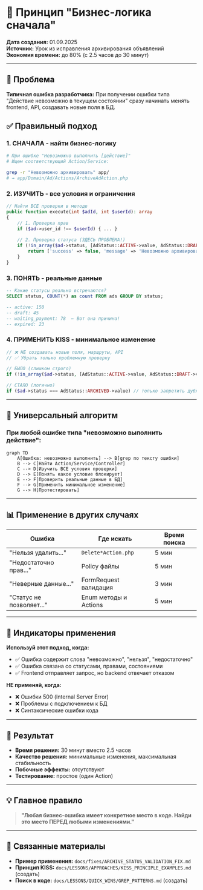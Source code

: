 # 🎯 Принцип "Бизнес-логика сначала"

**Дата создания:** 01.09.2025  
**Источник:** Урок из исправления архивирования объявлений  
**Экономия времени:** до 80% (с 2.5 часов до 30 минут)

---

## 🚨 Проблема

**Типичная ошибка разработчика:**
При получении ошибки типа "Действие невозможно в текущем состоянии" сразу начинать менять frontend, API, создавать новые поля в БД.

## ✅ Правильный подход

### 1. СНАЧАЛА - найти бизнес-логику
```bash
# При ошибке "Невозможно выполнить [действие]"
# Ищем соответствующий Action/Service:

grep -r "Невозможно архивировать" app/
# → app/Domain/Ad/Actions/ArchiveAdAction.php
```

### 2. ИЗУЧИТЬ - все условия и ограничения
```php
// Найти ВСЕ проверки в методе
public function execute(int $adId, int $userId): array
{
    // 1. Проверка прав
    if ($ad->user_id !== $userId) { ... }
    
    // 2. Проверка статуса (ЗДЕСЬ ПРОБЛЕМА!)
    if (!in_array($ad->status, [AdStatus::ACTIVE->value, AdStatus::DRAFT->value])) {
        return ['success' => false, 'message' => 'Невозможно архивировать...'];
    }
}
```

### 3. ПОНЯТЬ - реальные данные
```sql
-- Какие статусы реально встречаются?
SELECT status, COUNT(*) as count FROM ads GROUP BY status;

-- active: 150
-- draft: 45  
-- waiting_payment: 78  ← Вот она причина!
-- expired: 23
```

### 4. ПРИМЕНИТЬ KISS - минимальное изменение
```php
// ❌ НЕ создавать новые поля, маршруты, API
// ✅ Убрать только проблемную проверку

// БЫЛО (слишком строго)
if (!in_array($ad->status, [AdStatus::ACTIVE->value, AdStatus::DRAFT->value]))

// СТАЛО (логично)  
if ($ad->status === AdStatus::ARCHIVED->value) // только запретить дубли
```

---

## 🔄 Универсальный алгоритм

### При любой ошибке типа "невозможно выполнить действие":

```mermaid
graph TD
    A[Ошибка: невозможно выполнить] --> B[grep по тексту ошибки]
    B --> C[Найти Action/Service/Controller]  
    C --> D[Изучить ВСЕ условия проверки]
    D --> E[Понять какое условие блокирует]
    E --> F[Проверить реальные данные в БД]
    F --> G[Применить минимальное изменение]
    G --> H[Протестировать]
```

---

## 📊 Применение в других случаях

| Ошибка | Где искать | Время поиска |
|--------|------------|--------------|
| "Нельзя удалить..." | `Delete*Action.php` | 5 мин |
| "Недостаточно прав..." | Policy файлы | 5 мин |  
| "Неверные данные..." | FormRequest валидация | 3 мин |
| "Статус не позволяет..." | Enum методы и Actions | 5 мин |

---

## 🎯 Индикаторы применения

**Используй этот подход, когда:**
- ✅ Ошибка содержит слова "невозможно", "нельзя", "недостаточно"
- ✅ Ошибка связана со статусами, правами, состояниями
- ✅ Frontend отправляет запрос, но backend отвечает отказом

**НЕ применяй, когда:**
- ❌ Ошибки 500 (Internal Server Error) 
- ❌ Проблемы с подключением к БД
- ❌ Синтаксические ошибки кода

---

## 🚀 Результат

- **Время решения:** 30 минут вместо 2.5 часов
- **Качество решения:** минимальные изменения, максимальная стабильность  
- **Побочные эффекты:** отсутствуют
- **Тестирование:** простое (один Action)

---

## 💡 Главное правило

> **"Любая бизнес-ошибка имеет конкретное место в коде. Найди это место ПЕРЕД любыми изменениями."**

---

## 🔗 Связанные материалы

- **Пример применения:** `docs/fixes/ARCHIVE_STATUS_VALIDATION_FIX.md`
- **Принцип KISS:** `docs/LESSONS/APPROACHES/KISS_PRINCIPLE_EXAMPLES.md` (создать)
- **Поиск в коде:** `docs/LESSONS/QUICK_WINS/GREP_PATTERNS.md` (создать)